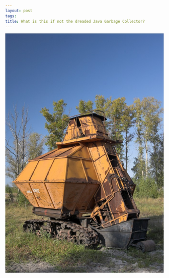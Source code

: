 ```yaml
--- 
layout: post
tags: 
title: What is this if not the dreaded Java Garbage Collector?
---
```

![](/tumblr_files/tumblr_l7csjbOZ9k1qz4ssz.png)
